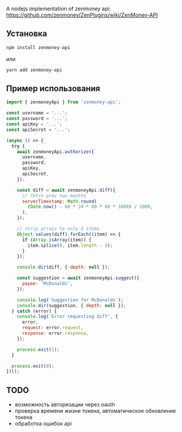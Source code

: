 A nodejs implementation of zenmoney api:
https://github.com/zenmoney/ZenPlugins/wiki/ZenMoney-API

## Установка

```bash
npm install zenmoney-api
```

или

```bash
yarn add zenmoney-api
```

## Пример использования

```js
import { zenmoneyApi } from 'zenmoney-api';

const username = '...';
const password = '...';
const apiKey = '...';
const apiSecret = '...';

(async () => {
  try {
    await zenmoneyApi.authorize({
      username,
      password,
      apiKey,
      apiSecret,
    });

    const diff = await zenmoneyApi.diff({
      // fetch prev two months
      serverTimestamp: Math.round(
        (Date.now() - 60 * 24 * 60 * 60 * 1000) / 1000,
      ),
    });

    // strip arrays to only 3 items
    Object.values(diff).forEach((item) => {
      if (Array.isArray(item)) {
        item.splice(0, item.length - 3);
      }
    });

    console.dir(diff, { depth: null });

    const suggestion = await zenmoneyApi.suggest({
      payee: 'McDonalds',
    });

    console.log('Suggestion for McDonalds');
    console.dir(suggestion, { depth: null });
  } catch (error) {
    console.log('Error requesting diff', {
      error,
      request: error.request,
      response: error.response,
    });

    process.exit(1);
  }

  process.exit(0);
})();
```

## TODO

- возможность авторизации через oauth
- проверка времени жизни токена, автоматическое обновление токена
- обработка ошибок api
